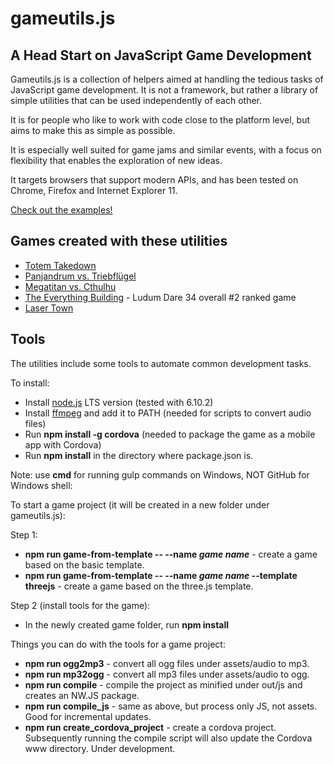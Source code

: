 gameutils.js
============

## A Head Start on JavaScript Game Development

Gameutils.js is a collection of helpers aimed at handling the tedious tasks of JavaScript game development.
It is not a framework, but rather a library of simple utilities that can be used independently of each other.

It is for people who like to work with code close to the platform level, but aims to make this as simple as possible.

It is especially well suited for game jams and similar events, with a focus on flexibility that enables the exploration
of new ideas.

It targets browsers that support modern APIs, and has been tested on Chrome, Firefox and Internet Explorer 11.

[Check out the examples!](http://oletus.github.io/gameutils.js/)

## Games created with these utilities

* [Totem Takedown](http://oletus.github.io/totemteardown/)
* [Panjandrum vs. Triebflügel](http://oletus.github.io/codename-x/)
* [Megatitan vs. Cthulhu](http://oletus.github.io/megatitan/)
* [The Everything Building](http://oletus.github.io/elevator/) - Ludum Dare 34 overall #2 ranked game
* [Laser Town](http://oletus.github.io/lasertown/)

## Tools

The utilities include some tools to automate common development tasks.

To install:

* Install [node.js](https://nodejs.org/en/) LTS version (tested with 6.10.2)
* Install [ffmpeg](https://www.ffmpeg.org/) and add it to PATH (needed for scripts to convert audio files)
* Run **npm install -g cordova** (needed to package the game as a mobile app with Cordova)
* Run **npm install** in the directory where package.json is.

Note: use **cmd** for running gulp commands on Windows, NOT GitHub for Windows shell:

To start a game project (it will be created in a new folder under gameutils.js):

Step 1:
* **npm run game-from-template -- --name *game name*** - create a game based on the basic template.
* **npm run game-from-template -- --name *game name* --template threejs** - create a game based on the three.js template.

Step 2 (install tools for the game):
* In the newly created game folder, run **npm install**

Things you can do with the tools for a game project:

* **npm run ogg2mp3** - convert all ogg files under assets/audio to mp3.
* **npm run mp32ogg** - convert all mp3 files under assets/audio to ogg.
* **npm run compile** - compile the project as minified under out/js and creates an NW.JS package.
* **npm run compile_js** - same as above, but process only JS, not assets. Good for incremental updates.
* **npm run create_cordova_project** - create a cordova project. Subsequently running the compile script will also update the Cordova www directory. Under development.
